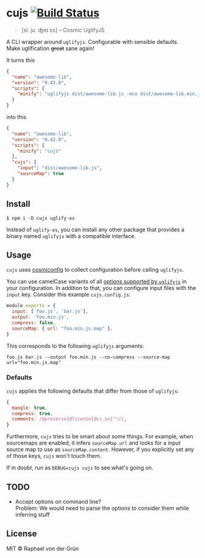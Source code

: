 # cujs [![Build Status](https://travis-ci.org/raphinesse/cujs.svg?branch=master)](https://travis-ci.org/raphinesse/cujs)

> [siː juː ʤeɪ ɛs] – Cosmic UglifyJS

A CLI wrapper around `uglifyjs`. Configurable with sensible defaults.\
Make uglification ~~great~~ sane again!

It turns this
```json
{
  "name": "awesome-lib",
  "version": "0.42.0",
  "scripts": {
    "minify": "uglifyjs dist/awesome-lib.js -mco dist/awesome-lib.min.js --comments /^!/ --source-map \"content='dist/awesome-lib.js.map',url='awesome-lib.min.js.map'\""
  }
}
```

into this
```json
{
  "name": "awesome-lib",
  "version": "0.42.0",
  "scripts": {
    "minify": "cujs"
  },
  "cujs": {
    "input": "dist/awesome-lib.js",
    "sourceMap": true
  }
}
```

## Install

```
$ npm i -D cujs uglify-es
```

Instead of `uglify-es`, you can install any other package that provides a binary named `uglifyjs` with a compatible interface.


## Usage

`cujs` uses [cosmiconfig] to collect configuration before calling `uglifyjs`.

You can use camelCase variants of all [options supported by `uglifyjs`][options] in your configuration. In addition to that, you can configure input files with the `input` key. Consider this example `cujs.config.js`:

```js
module.exports = {
  input: ['foo.js', 'bar.js'],
  output: 'foo.min.js',
  compress: false,
  sourceMap: { url: "foo.min.js.map" },
}
```

This corresponds to the following `uglifyjs` arguments:
```shell
foo.js bar.js --output foo.min.js --no-compress --source-map url="foo.min.js.map"
```

### Defaults

`cujs` applies the following defaults that differ from those of `uglifyjs`:
```js
{
  mangle: true,
  compress: true,
  comments: /@preserve|@license|@cc_on|^!/i,
}
```
Furthermore, `cujs` tries to be smart about some things. For example, when sourcemaps are enabled, it infers `sourceMap.url` and looks for a input source map to use as `sourceMap.content`. However, if you explicitly set any of those keys, `cujs` won't touch them.

If in doubt, run as `DEBUG=cujs cujs` to see what's going on.


## TODO

- Accept options on command line?\
  Problem: We would need to parse the options to consider them while inferring stuff

## License

MIT © Raphael von der Grün


[cosmiconfig]: https://github.com/davidtheclark/cosmiconfig#cosmiconfig
[options]: https://github.com/mishoo/UglifyJS2#command-line-options
